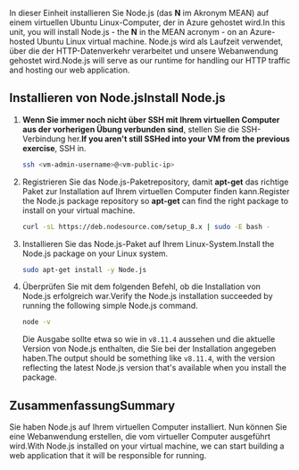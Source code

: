 <span data-ttu-id="592c5-101">In dieser Einheit installieren Sie Node.js (das **N** im Akronym MEAN) auf einem virtuellen Ubuntu Linux-Computer, der in Azure gehostet wird.</span><span class="sxs-lookup"><span data-stu-id="592c5-101">In this unit, you will install Node.js - the **N** in the MEAN acronym - on an Azure-hosted Ubuntu Linux virtual machine.</span></span> <span data-ttu-id="592c5-102">Node.js wird als Laufzeit verwendet, über die der HTTP-Datenverkehr verarbeitet und unsere Webanwendung gehostet wird.</span><span class="sxs-lookup"><span data-stu-id="592c5-102">Node.js will serve as our runtime for handling our HTTP traffic and hosting our web application.</span></span>

## <a name="install-nodejs"></a><span data-ttu-id="592c5-103">Installieren von Node.js</span><span class="sxs-lookup"><span data-stu-id="592c5-103">Install Node.js</span></span>

1. <span data-ttu-id="592c5-104">**Wenn Sie immer noch nicht über SSH mit Ihrem virtuellen Computer aus der vorherigen Übung verbunden sind**, stellen Sie die SSH-Verbindung her.</span><span class="sxs-lookup"><span data-stu-id="592c5-104">**If you aren't still SSHed into your VM from the previous exercise**, SSH in.</span></span>

    ```bash
    ssh <vm-admin-username>@<vm-public-ip>
    ```

1. <span data-ttu-id="592c5-105">Registrieren Sie das Node.js-Paketrepository, damit **apt-get** das richtige Paket zur Installation auf Ihrem virtuellen Computer finden kann.</span><span class="sxs-lookup"><span data-stu-id="592c5-105">Register the Node.js package repository so **apt-get** can find the right package to install on your virtual machine.</span></span>

    ```bash
    curl -sL https://deb.nodesource.com/setup_8.x | sudo -E bash -
    ```

1. <span data-ttu-id="592c5-106">Installieren Sie das Node.js-Paket auf Ihrem Linux-System.</span><span class="sxs-lookup"><span data-stu-id="592c5-106">Install the Node.js package on your Linux system.</span></span>

    ```bash
    sudo apt-get install -y Node.js
    ```

1. <span data-ttu-id="592c5-107">Überprüfen Sie mit dem folgenden Befehl, ob die Installation von Node.js erfolgreich war.</span><span class="sxs-lookup"><span data-stu-id="592c5-107">Verify the Node.js installation succeeded by running the following simple Node.js command.</span></span>

    ```bash
    node -v
    ```

    <span data-ttu-id="592c5-108">Die Ausgabe sollte etwa so wie in `v8.11.4` aussehen und die aktuelle Version von Node.js enthalten, die Sie bei der Installation angegeben haben.</span><span class="sxs-lookup"><span data-stu-id="592c5-108">The output should be something like `v8.11.4`, with the version reflecting the latest Node.js version that's available when you install the package.</span></span>

## <a name="summary"></a><span data-ttu-id="592c5-109">Zusammenfassung</span><span class="sxs-lookup"><span data-stu-id="592c5-109">Summary</span></span>

<span data-ttu-id="592c5-110">Sie haben Node.js auf Ihrem virtuellen Computer installiert. Nun können Sie eine Webanwendung erstellen, die vom virtueller Computer ausgeführt wird.</span><span class="sxs-lookup"><span data-stu-id="592c5-110">With Node.js installed on your virtual machine, we can start building a web application that it will be responsible for running.</span></span>